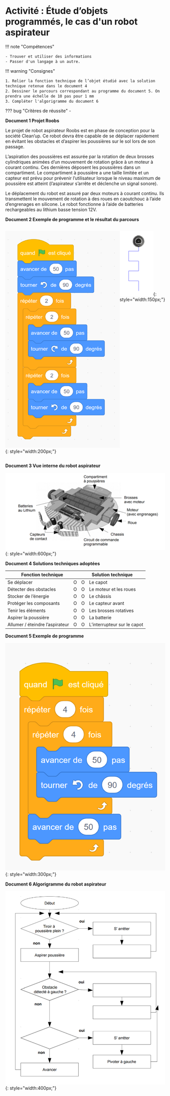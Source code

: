 # Activité : Étude d’objets programmés, le cas d'un robot aspirateur

!!! note "Compétences"

    - Trouver et utiliser des informations
    - Passer d'un langage à un autre.

!!! warning "Consignes"

    1. Relier la fonction technique de l’objet étudié avec la solution technique retenue dans le document 4
    2. Dessiner le parcours correspondant au programme du document 5. On prendra une échelle de 10 pas pour 1 mm
    3. Compléter l'algorigramme du document 6

??? bug "Critères de réussite"
    - 


**Document 1 Projet Roobs**

Le projet de robot aspirateur Roobs est en phase de conception pour la société Clean’up. Ce robot devra être capable de se déplacer rapidement en évitant les obstacles et d’aspirer les poussières sur le sol lors de son passage.

L’aspiration des poussières est assurée par la rotation de deux brosses cylindriques animées d’un mouvement de rotation grâce à un moteur à courant continu. Ces dernières déposent les poussières dans un compartiment. Le compartiment à poussière a une taille limitée et un capteur est prévu pour prévenir l’utilisateur lorsque le niveau maximum de poussière est atteint (l’aspirateur s’arrête et déclenche un signal sonore).

Le déplacement du robot est assuré par deux moteurs à courant continu. Ils transmettent le mouvement de rotation à des roues en caoutchouc à l’aide d’engrenages en silicone. Le robot fonctionne à l’aide de batteries rechargeables au lithium basse tension 12V.

**Document 2 Exemple de programme et le résultat du parcours**

<div markdown style="display:flex; flex-direction: row;">


![Programme](pictures/programmeRobot.png){: style="width:200px;"}

![Tracé du parcours](pictures/parcoursRobot.png){: style="width:150px;"}

</div>

**Document 3 Vue interne du robot aspirateur**

![](pictures/interieurRobotAspi.png){: style="width:600px;"}


**Document 4 Solutions techniques adoptées**

<table>
<thead>
  <tr>
    <th colspan="2"> Fonction technique </th>
    <th colspan="2"> Solution technique </th>
  </tr>
</thead>
<tbody>
  <tr>
    <td> 			Se déplacer </td>
    <td> 			 	O			 			 		</td>
    <td> 			 	O			 			 		</td>
    <td> 			Le capot 		</td>
  </tr>
  <tr>
    <td> 			Détecter des obstacles 		</td>
    <td> 			 	O			 			 		</td>
    <td> 			 	O			 			 		</td>
    <td> 			Le moteur et les roues 		</td>
  </tr>
  <tr>
    <td> 			Stocker 			de l’énergie 		</td>
    <td> 			 	O			 			 		</td>
    <td> 			 	O			 			 		</td>
    <td> 			Le 			châssis 		</td>
  </tr>
  <tr>
    <td> 			Protéger 			les composants 		</td>
    <td> 			 	O			 			 		</td>
    <td> 			 	O			 			 		</td>
    <td> 			Le 			capteur avant 		</td>
  </tr>
  <tr>
    <td> 			Tenir 			les éléments 		</td>
    <td> 			 	O			 			 		</td>
    <td> 			 	O			 			 		</td>
    <td> 			Les 			brosses rotatives 		</td>
  </tr>
  <tr>
    <td> 			Aspirer 			la poussière 		</td>
    <td> 			 	O			 			 		</td>
    <td> 			 	O			 			 		</td>
    <td> 			La 			batterie 		</td>
  </tr>
  <tr>
    <td> 			Allumer 			/ éteindre l’aspirateur 		</td>
    <td> 			 	O			 			 		</td>
    <td> 			 	O			 			 		</td>
    <td> 			L’interrupteur 			sur le capot 		</td>
  </tr>
</tbody>
</table>

**Document 5 Exemple de programme**

![](pictures/programmeRobotAspi.png){: style="width:300px;"}

**Document 6 Algorigramme du robot aspirateur**

![](pictures/algorigrammeRobotAspi.png){: style="width:400px;"}